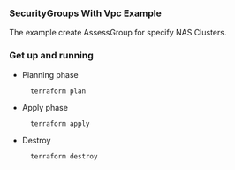 ### SecurityGroups With Vpc Example

The example create AssessGroup for specify NAS Clusters.

### Get up and running

* Planning phase

		terraform plan 
    		

* Apply phase

		terraform apply 
		   

* Destroy 

		terraform destroy